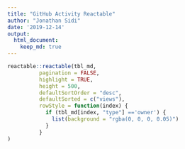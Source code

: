 ```yaml
---
title: "GitHub Activity Reactable"
author: "Jonathan Sidi"
date: '2019-12-14'
output: 
  html_document:
    keep_md: true
---
```





 

 

```r
reactable::reactable(tbl_md, 
          pagination = FALSE, 
          highlight = TRUE, 
          height = 500,
          defaultSortOrder = "desc",
          defaultSorted = c("views"),
          rowStyle = function(index) {
            if (tbl_md[index, "type"] =='owner') {
              list(background = "rgba(0, 0, 0, 0.05)")
            }
          }
)
```

<!--html_preserve--><div id="htmlwidget-6d50701eac2a11062c72" class="reactable html-widget" style="width:auto;height:500px;"></div>
<script type="application/json" data-for="htmlwidget-6d50701eac2a11062c72">{"x":{"tag":{"name":"Reactable","attribs":{"data":{"type":["owner","owner","owner","owner","owner","owner","owner","owner","owner","owner","owner","owner","owner","owner","owner","owner","owner","owner","owner","owner","owner","owner","owner","owner","owner","owner","owner","owner","owner","owner","owner","owner","owner","owner","owner","owner","owner","owner","owner","owner","owner","owner","owner","owner","owner","owner","member","member","member","member","member","member","member","member","member","member","member","member","member","member","member","member","member","member","member","member","member","member"],"owner":["yonicd","yonicd","yonicd","yonicd","yonicd","yonicd","yonicd","yonicd","yonicd","yonicd","yonicd","yonicd","yonicd","yonicd","yonicd","yonicd","yonicd","yonicd","yonicd","yonicd","yonicd","yonicd","yonicd","yonicd","yonicd","yonicd","yonicd","yonicd","yonicd","yonicd","yonicd","yonicd","yonicd","yonicd","yonicd","yonicd","yonicd","yonicd","yonicd","yonicd","yonicd","yonicd","yonicd","yonicd","yonicd","yonicd","hrbrmstr","jonocarroll","metrumresearchgroup","metrumresearchgroup","metrumresearchgroup","metrumresearchgroup","metrumresearchgroup","metrumresearchgroup","metrumresearchgroup","metrumresearchgroup","metrumresearchgroup","metrumresearchgroup","metrumresearchgroup","metrumresearchgroup","metrumresearchgroup","metrumresearchgroup","metrumresearchgroup","metrumresearchgroup","ropenscilabs","talgalili","ThinkR-open","yuliasidi"],"repo":["blog","bplyr","carbonate","chunky","ciderhouse","CIMDO","cookr","covrfail","covrwarn","d3","details","EconomistLetter","Elections","foreman","gdigest","ghnet","GitHubAPI","gitLogs","gunflow","helpdesk","issue","lmmen","places","potus_public_schedule","reactor","regexSelect","revisionist","ripe","rpdf","rsam","rtravis","SearchTree","shinyghap","shinyHeatmaply","shinyProf","shinyselect","sinew_presentation","slackr-app","slackteams","supermarketprices","taseR","texsnippets","tidycheckUsage","tidyghql","toddlr","trying.lockedata.starters","slackr","ggeasy","covrpage","d3Tree","ggedit","jsTree","qibble","shinyCanvas","shinyglmnet","shredder","sinew","slickR","stantools","texblocks","texPreview","tic.covrpage","TorstenHeaders","vcs","tic.covrpage","heatmaply","remedy","condor"],"views":[2,25,63,0,0,6,0,0,0,0,216,0,6,33,0,0,0,1,0,22,3,65,3,1,20,36,0,71,24,13,0,0,0,58,4,0,1,4,43,1,4,0,0,1,1,0,387,662,67,167,290,84,6,20,0,170,9,315,0,1,150,0,2,2,0,656,103,0],"viewers":[2,5,49,0,0,6,0,0,0,0,87,0,5,14,0,0,0,1,0,12,3,20,1,1,12,13,0,30,22,7,0,0,0,30,4,0,1,2,13,1,2,0,0,1,1,0,217,336,17,57,229,62,1,18,0,43,7,86,0,1,30,0,2,2,0,416,75,0],"clones":[0,0,1,1,0,0,1,1,1,0,22,0,0,0,0,0,0,0,0,0,1,0,1,0,0,0,0,6,0,0,0,1,0,0,0,0,0,1,17,1,1,1,0,0,0,0,3,5,2,2,2,0,0,0,1,9,0,8,0,0,18,1,4,0,0,13,1,0],"cloners":[0,0,1,1,0,0,1,1,1,0,16,0,0,0,0,0,0,0,0,0,1,0,1,0,0,0,0,6,0,0,0,1,0,0,0,0,0,1,13,1,1,1,0,0,0,0,3,4,1,2,2,0,0,0,1,9,0,7,0,0,17,1,4,0,0,13,1,0]},"columns":[{"accessor":"type","name":"type","type":"character"},{"accessor":"owner","name":"owner","type":"character"},{"accessor":"repo","name":"repo","type":"character"},{"accessor":"views","name":"views","type":"numeric"},{"accessor":"viewers","name":"viewers","type":"numeric"},{"accessor":"clones","name":"clones","type":"numeric"},{"accessor":"cloners","name":"cloners","type":"numeric"}],"defaultSortDesc":true,"defaultSorted":[{"id":"views","desc":true}],"defaultPageSize":68,"paginationType":"numbers","showPageInfo":true,"minRows":1,"highlight":true,"rowStyle":[{"background":"rgba(0, 0, 0, 0.05)"},{"background":"rgba(0, 0, 0, 0.05)"},{"background":"rgba(0, 0, 0, 0.05)"},{"background":"rgba(0, 0, 0, 0.05)"},{"background":"rgba(0, 0, 0, 0.05)"},{"background":"rgba(0, 0, 0, 0.05)"},{"background":"rgba(0, 0, 0, 0.05)"},{"background":"rgba(0, 0, 0, 0.05)"},{"background":"rgba(0, 0, 0, 0.05)"},{"background":"rgba(0, 0, 0, 0.05)"},{"background":"rgba(0, 0, 0, 0.05)"},{"background":"rgba(0, 0, 0, 0.05)"},{"background":"rgba(0, 0, 0, 0.05)"},{"background":"rgba(0, 0, 0, 0.05)"},{"background":"rgba(0, 0, 0, 0.05)"},{"background":"rgba(0, 0, 0, 0.05)"},{"background":"rgba(0, 0, 0, 0.05)"},{"background":"rgba(0, 0, 0, 0.05)"},{"background":"rgba(0, 0, 0, 0.05)"},{"background":"rgba(0, 0, 0, 0.05)"},{"background":"rgba(0, 0, 0, 0.05)"},{"background":"rgba(0, 0, 0, 0.05)"},{"background":"rgba(0, 0, 0, 0.05)"},{"background":"rgba(0, 0, 0, 0.05)"},{"background":"rgba(0, 0, 0, 0.05)"},{"background":"rgba(0, 0, 0, 0.05)"},{"background":"rgba(0, 0, 0, 0.05)"},{"background":"rgba(0, 0, 0, 0.05)"},{"background":"rgba(0, 0, 0, 0.05)"},{"background":"rgba(0, 0, 0, 0.05)"},{"background":"rgba(0, 0, 0, 0.05)"},{"background":"rgba(0, 0, 0, 0.05)"},{"background":"rgba(0, 0, 0, 0.05)"},{"background":"rgba(0, 0, 0, 0.05)"},{"background":"rgba(0, 0, 0, 0.05)"},{"background":"rgba(0, 0, 0, 0.05)"},{"background":"rgba(0, 0, 0, 0.05)"},{"background":"rgba(0, 0, 0, 0.05)"},{"background":"rgba(0, 0, 0, 0.05)"},{"background":"rgba(0, 0, 0, 0.05)"},{"background":"rgba(0, 0, 0, 0.05)"},{"background":"rgba(0, 0, 0, 0.05)"},{"background":"rgba(0, 0, 0, 0.05)"},{"background":"rgba(0, 0, 0, 0.05)"},{"background":"rgba(0, 0, 0, 0.05)"},{"background":"rgba(0, 0, 0, 0.05)"},null,null,null,null,null,null,null,null,null,null,null,null,null,null,null,null,null,null,null,null,null,null],"height":"500px","dataKey":"261b8f29b81c351f0f07d5bbfba33cca"},"children":[]},"class":"reactR_markup"},"evals":[],"jsHooks":[]}</script><!--/html_preserve-->
